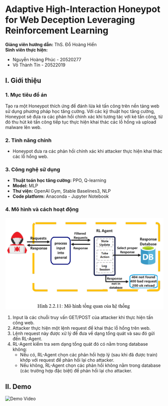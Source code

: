 # Adaptive High-Interaction Honeypot for Web Deception Leveraging Reinforcement Learning

**Giảng viên hướng dẫn:** ThS. Đỗ Hoàng Hiển  
**Sinh viên thực hiện:**  
- Nguyễn Hoàng Phúc - 20520277  
- Võ Thành Tín - 20522019

## I. Giới thiệu

### 1. Mục tiêu đồ án
Tạo ra một Honeypot thích ứng để đánh lừa kẻ tấn công trên nền tảng web sử dụng phương pháp học tăng cường. Với các kỹ thuật học tăng cường, Honeypot sẽ đưa ra các phản hồi chính xác khi tương tác với kẻ tấn công, từ đó thu hút kẻ tấn công tiếp tục thực hiện khai thác các lỗ hổng và upload malware lên web.

### 2. Tính năng chính
- Honeypot đưa ra các phản hồi chính xác khi attacker thực hiện khai thác các lỗ hổng web.

### 3. Công nghệ sử dụng
- **Thuật toán học tăng cường:** PPO, Q-learning
- **Model:** MLP
- **Thư viện:** OpenAI Gym, Stable Baselines3, NLP
- **Code platform:** Anaconda - Jupyter Notebook

### 4. Mô hình và cách hoạt động
![Model Diagram](./assets/images/model_DACN.png)
1. Input là các chuỗi truy vấn GET/POST của attacker khi thực hiện tấn công web.
2. Attacker thực hiện một lệnh request để khai thác lỗ hổng trên web.
3. Lệnh request này được xử lý để đưa về dạng tổng quát và sau đó gửi đến RL-Agent.
4. RL-Agent kiểm tra xem dạng tổng quát đó có nằm trong database không:
   - Nếu có, RL-Agent chọn các phản hồi hợp lý (sau khi đã được train) khớp với request để phản hồi lại cho attacker.
   - Nếu không, RL-Agent chọn các phản hồi không nằm trong database (các trường hợp đặc biệt) để phản hồi lại cho attacker.

## II. Demo
![Demo Video](https://youtu.be/DQXfA-t6beg)

